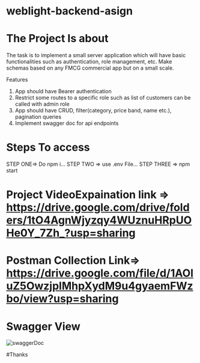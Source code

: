 # weblight-backend-asign

# The Project Is about

The task is to implement a small server application which will have basic functionalities such as authentication, role management, etc. Make schemas based on any FMCG commercial app but on a small scale.

Features
1. App should have Bearer authentication
2. Restrict some routes to a specific role such as list of customers can be called with admin role
3. App should have CRUD, filter(category, price band, name etc.), pagination queries
4. Implement swagger doc for api endpoints

# Steps To access
 STEP ONE=> Do npm i...
 STEP TWO => use .env File...
 STEP THREE => npm start
 
 # Project VideoExpaination link => https://drive.google.com/drive/folders/1tO4AgnWjyzqy4WUznuHRpUOHe0Y_7Zh_?usp=sharing
 
 # Postman Collection Link=> https://drive.google.com/file/d/1AOIuZ5OwzjplMhpXydM9u4gyaemFWzbo/view?usp=sharing
 
 # Swagger View
 ![swaggerDoc](https://user-images.githubusercontent.com/106573507/224681058-7cb9a145-ac5f-4c30-a88e-87978059e955.JPG)
 
 
 
 #Thanks
